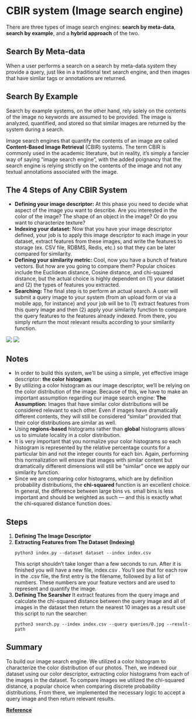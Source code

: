 # CBIR system (Image search engine)

There are three types of image search engines: **search by meta-data**, **search by example**, and a **hybrid approach** of the two.

## Search By Meta-data

When a user performs a search on a search by meta-data system they provide a query, just like in a traditional text search engine, and then images that have similar tags or annotations are returned.

## Search By Example

Search by example systems, on the other hand, rely solely on the contents of the image no keywords are assumed to be provided. The image is analyzed, quantified, and stored so that similar images are returned by the system during a search.

Image search engines that quantify the contents of an image are called **Content-Based Image Retrieval** (CBIR) systems. The term CBIR is commonly used in the academic literature, but in reality, it’s simply a fancier way of saying “image search engine”, with the added poignancy that the search engine is relying strictly on the contents of the image and not any textual annotations associated with the image.

## The 4 Steps of Any CBIR System

- **Defining your image descriptor:**
  At this phase you need to decide what aspect of the image you want to describe. Are you interested in the color of the image? The shape of an object in the image? Or do you want to characterize texture?
- **Indexing your dataset:**
  Now that you have your image descriptor defined, your job is to apply this image descriptor to each image in your dataset, extract features from these images, and write the features to storage (ex. CSV file, RDBMS, Redis, etc.) so that they can be later compared for similarity.
- **Defining your similarity metric:**
  Cool, now you have a bunch of feature vectors. But how are you going to compare them? Popular choices include the Euclidean distance, Cosine distance, and chi-squared distance, but the actual choice is highly dependent on (1) your dataset and (2) the types of features you extracted.
- **Searching:**
  The final step is to perform an actual search. A user will submit a query image to your system (from an upload form or via a mobile app, for instance) and your job will be to (1) extract features from this query image and then (2) apply your similarity function to compare the query features to the features already indexed. From there, you simply return the most relevant results according to your similarity function.

![](https://pyimagesearch.com/wp-content/uploads/2014/11/preprocessing_and_indexing.jpg)
![](https://pyimagesearch.com/wp-content/uploads/2014/11/searching.jpg)

## Notes

- In order to build this system, we’ll be using a simple, yet effective image descriptor: **the color histogram**.
- By utilizing a color histogram as our image descriptor, we’ll be relying on the color distribution of the image. Because of this, we have to make an important assumption regarding our image search engine: **The Assumption:** Images that have similar color distributions will be considered relevant to each other. Even if images have dramatically different contents, they will still be considered “similar” provided that their color distributions are similar as well.
- Using **regions-based** histograms rather than **global** histograms allows us to simulate locality in a color distribution.
- It is very important that you normalize your color histograms so each histogram is represented by the relative percentage counts for a particular bin and not the integer counts for each bin.
  Again, performing this normalization will ensure that images with similar content but dramatically different dimensions will still be “similar” once we apply our similarity function.
- Since we are comparing color histograms, which are by definition probability distributions, the **chi-squared** function is an excellent choice.
  In general, the difference between large bins vs. small bins is less important and should be weighted as such — and this is exactly what the chi-squared distance function does.

## Steps

1. **Defining The Image Descriptor**
2. **Extracting Features from The Dataset (Indexing)**
   ```
   python3 index.py --dataset dataset --index index.csv
   ```
   This script shouldn’t take longer than a few seconds to run. After it is finished you will have a new file, index.csv .
   You’ll see that for each row in the .csv file, the first entry is the filename, followed by a list of numbers. These numbers are your feature vectors and are used to represent and quantify the image.
3. **Defining The Searsher**
   It extract features from the query image and calculate the chi-squared distance between the query image and all of images in the dataset then return the nearest 10 images as a result
   use this script to run the searcher:
   ```
   python3 search.py --index index.csv --query queries/0.jpg --result-path
   ```

## Summary

To build our image search engine.
We utilized a color histogram to characterize the color distribution of our photos. Then, we indexed our dataset using our color descriptor, extracting color histograms from each of the images in the dataset.
To compare images we utilized the chi-squared distance, a popular choice when comparing discrete probability distributions.
From there, we implemented the necessary logic to accept a query image and then return relevant results.

[**Reference**](https://pyimagesearch.com/2014/12/01/complete-guide-building-image-search-engine-python-opencv/)

